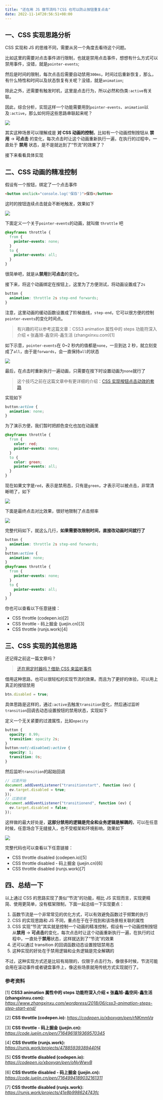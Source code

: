 ```yaml
---
title: "还在用 JS 做节流吗？CSS 也可以防止按钮重复点击"
date: 2022-11-14T20:56:51+08:00
---
```


## 一、CSS 实现思路分析

CSS 实现和 JS 的思维不同，需要从另一个角度去看待这个问题。

比如这里的需要对点击事件进行限制，也就是禁用点击事件，想想有什么方式可以禁用事件，没错，就是`pointer-events`;

然后是时间的限制，每次点击后需要自动禁用`300ms`，时间过后重新恢复，那么，有什么特性和时间以及状态恢复有关呢？没错，就是`animation`;

除此之外，还需要有触发时机，这里是点击行为，所以必然和伪类`:active`有关联。

因此，综合分析，实现这样一个功能需要用到`pointer-events`、`animation`以及`:active`，那么如何将这些思路串联起来呢？

<img src="/imgs/14/01.jpg" />

其实这种场景可以理解成是 **对 CSS 动画的控制**，比如有一个动画控制按钮从 **禁用** -> **可点击** 的变化，每次点击时让这个动画重新执行一遍，在执行的过程中，一直处于 **禁用** 状态，是不是就达到了“节流”的效果了？

接下来看看具体实现

## 二、CSS 动画的精准控制

假设有一个按钮，绑定了一个点击事件

```html
<button onclick="console.log('保存')">保存</button>
```

这时的按钮连续点击就会不断地触发，效果如下

<img src="/imgs/14/01.gif" />

下面定义一个关于`pointer-events`的动画，就叫做 `throttle` 吧

```css
@keyframes throttle {
  from {
    pointer-events: none;
  }
  to {
    pointer-events: all;
  }
}
```

很简单吧，就是从**禁用**到**可点击**的变化。

接下来，将这个动画绑定在按钮上，这里为了方便测试，将动画设置成了`2s`

```css
button {
  animation: throttle 2s step-end forwards;
}
```

注意，这里动画的缓动函数设置成了阶梯曲线，`step-end`，它可以很方便的控制`pointer-events`的变化时间点。

> 有兴趣的可以参考这篇文章：CSS3 animation 属性中的 steps 功能符深入介绍 « 张鑫旭-鑫空间-鑫生活 (zhangxinxu.com)[1]

如下示意，`pointer-events`在 0~2 秒内的值都是`none`，一旦到达 2 秒，就立刻变成了`all`，由于是`forwards`，会一直保持`all`的状态

<img src="/imgs/14/02.jpg" />

最后，在点击时重新执行一遍动画，只需要在按下时设置动画为`none`就行了

> 这个技巧之前在这篇文章中有更详细的介绍：[CSS 实现按钮点击动效的套路](http://mp.weixin.qq.com/s?__biz=MzIyMDc1NTYxNg==&mid=2247483991&idx=1&sn=4cd152d5b7d949a4a5e012eac7035aa5&chksm=97c66198a0b1e88e4cb35c5f7f49849fb7a2a27835ff06ed22103aadfb23eeceb0bb9d612ece&scene=21#wechat_redirect)

实现如下

```css
button:active {
  animation: none;
}
```

为了演示方便，我们暂时把颜色变化也加在动画里

```css
@keyframes throttle {
  from {
    color: red;
    pointer-events: none;
  }
  to {
    color: green;
    pointer-events: all;
  }
}
```

现在如果文字是`red`，表示是禁用态，只有是`green`，才表示可以被点击，非常清晰明了，如下

<img src="/imgs/14/02.gif" />

下面是最终点击对比效果，很好地限制了点击频率

<img src="/imgs/14/03.gif" />

完整代码如下，就这么几行，**如果需要改限制时间，直接改动画时间就行了**

```css
button {
  animation: throttle 2s step-end forwards;
}
button:active {
  animation: none;
}
@keyframes throttle {
  from {
    pointer-events: none;
  }
  to {
    pointer-events: all;
  }
}
```

你也可以查看以下任意链接：

- CSS throttle (codepen.io)[2]
- CSS throttle - 码上掘金 (juejin.cn)[3]
- CSS throttle (runjs.work)[4]

## 三、CSS 实现的其他思路

还记得之前这一篇文章吗？

> [还在用定时器吗？借助 CSS 来监听事件](http://mp.weixin.qq.com/s?__biz=MzIyMDc1NTYxNg==&mid=2247486014&idx=1&sn=e99c4311196e37e24303c565efdde212&chksm=97c669f1a0b1e0e7dc368f35b049538eec02364bb8efc69f963c1583405e4b5a79011220e34e&scene=21#wechat_redirect)

借用这种思路，也可以很轻松的实现节流的效果。而且为了更好的体验，可以用上真正的按钮禁用

```js
btn.disabled = true;
```

具体思路是这样的，通过`:active`去触发`transition`变化，然后通过监听`transition`回调去动态设置按钮的禁用状态，实现如下

定义一个无关紧要的过渡属性，比如`opacity`

```css
button {
  opacity: 0.99;
  transition: opacity 2s;
}
button:not(:disabled):active {
  opacity: 1;
  transition: 0s;
}
```

然后监听`transition`的起始回调

```js
// 过渡开始
document.addEventListener("transitionstart", function (ev) {
  ev.target.disabled = true;
});
// 过渡结束
document.addEventListener("transitionend", function (ev) {
  ev.target.disabled = false;
});
```

这样做的最大好处是，**这部分禁用的逻辑是完全和业务逻辑是解耦的**，可以在任意时候，任意场合下无缝接入，也不受框架和环境影响，效果如下

<img src="/imgs/14/04.gif" />

完整代码也可以查看以下任意链接：

- CSS throttle disabled (codepen.io)[5]
- CSS throttle disabled - 码上掘金 (juejin.cn)[6]
- CSS throttle disabled (runjs.work)[7]

## 四、总结一下

以上通过 CSS 的思路实现了类似“节流”的功能，相比 JS 实现而言，实现更精简、使用更简单，没有框架限制，下面一起总结一下实现要点：

1. 函数节流是一个非常常见的优化方式，可以有效避免函数过于频繁的执行
2. CSS 的实现思路和 JS 不同，重点在于在于找到和该场景相关联的属性
3. CSS 实现“节流”其实就是控制一个动画的精准控制，假设有一个动画控制按钮从**禁用** -> **可点击**的变化，每次点击时让这个动画重新执行一遍，在执行的过程中，一直处于**禁用**状态，这样就达到了“节流”的效果
4. 还可以通过 transition 的回调函数动态设置按钮禁用态
5. 这种实现的好处在于禁用逻辑和业务逻辑是完全解耦的

不过，这种实现方式还是比较有局限的，仅限于点击行为，像很多时候，节流可能会用在滚动事件或者键盘事件上，像这些场景就用传统方式实现就行了。

### 参考资料

[1] **CSS3 animation 属性中的 steps 功能符深入介绍 « 张鑫旭-鑫空间-鑫生活 (zhangxinxu.com):** _https://www.zhangxinxu.com/wordpress/2018/06/css3-animation-steps-step-start-end/_

[2] **CSS throttle (codepen.io):** _https://codepen.io/xboxyan/pen/rNKmmVq_

[3] **CSS throttle - 码上掘金 (juejin.cn):** _https://code.juejin.cn/pen/7164961819369570345_

[4] **CSS throttle (runjs.work):** _https://runjs.work/projects/47885939389440f4_

[5] **CSS throttle disabled (codepen.io):** _https://codepen.io/xboxyan/pen/oNyWwvB_

[6] **CSS throttle disabled - 码上掘金 (juejin.cn):** _https://code.juejin.cn/pen/7164994189032161311_

[7] **CSS throttle disabled (runjs.work):** _https://runjs.work/projects/41e8b998624743fc_
